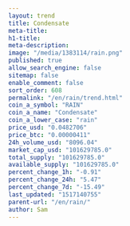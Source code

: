 ```yaml
---
layout: trend
title: Condensate
meta-title: 
h1-title: 
meta-description: 
image: "/media/1383114/rain.png"
published: true
allow_search_engine: false
sitemap: false
enable_comment: false
sort_order: 608
permalink: "/en/rain/trend.html"
coin_a_symbol: "RAIN"
coin_a_name: "Condensate"
coin_a_lower_case: "rain"
price_usd: "0.0482706"
price_btc: "0.00000411"
24h_volume_usd: "8096.04"
market_cap_usd: "101629785.0"
total_supply: "101629785.0"
available_supply: "101629785.0"
percent_change_1h: "-0.91"
percent_change_24h: "5.47"
percent_change_7d: "-15.49"
last_updated: "1517140755"
parent-url: "/en/rain/"
author: Sam
---
```


